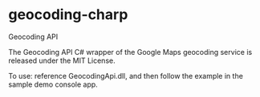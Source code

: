 geocoding-charp
===============

Geocoding API

The Geocoding API C# wrapper of the Google Maps geocoding service is released
under the MIT License.

To use: reference GeocodingApi.dll, and then follow the example in the sample demo console app.
